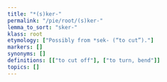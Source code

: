 ```yaml
---
title: "*(s)ker-"
permalink: "/pie/root/(s)ker-"
lemma_to_sort: "sker-"
klass: root
etymology: ["Possibly from *sek- (“to cut”)."]
markers: []
synonyms: []
definitions: [["to cut off"], ["to turn, bend"]]
topics: []
---
```

